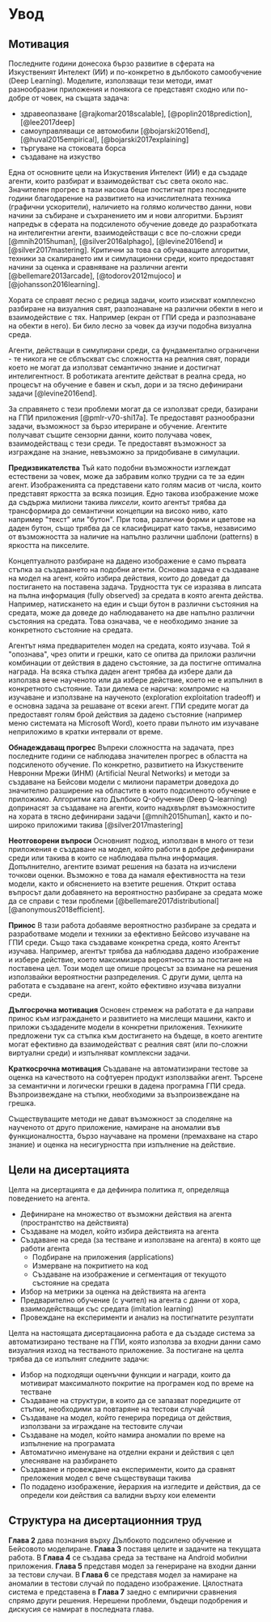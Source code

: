 # Увод

## Мотивация

Последните години донесоха бързо развитие в сферата на Изкуственият Интелект (ИИ) и по-конкретно в дълбокото самообучение (Deep Learning). Моделите, използващи тези методи, имат разнообразни приложения и понякога се представят сходно или по-добре от човек, на същата задача:

- здравеопазване [@rajkomar2018scalable], [@poplin2018prediction], [@lee2017deep]
- самоуправляващи се автомобили [@bojarski2016end], [@huval2015empirical], [@bojarski2017explaining]
- търгуване на стоковата борса
- създаване на изкуство

Една от основните цели на Изкуствения Интелект (ИИ) е да създаде агенти, които разбират и взаимодействат със света около нас. Значителен прогрес в тази насока беше постигнат през последните години благодарение на развитието на изчислителната техника (графични ускорители), наличието на голямо количество данни, нови начини за събиране и съхранението им и нови алгоритми. Бързият напредък в сферата на подсиленото обучение доведе до разработката на интелигентни агенти, взаимодействащи с все по-сложни среди [@mnih2015human], [@silver2016alphago], [@levine2016end] и [@silver2017mastering]. Критични за това са обучаващите алгоритми, техники за скалирането им и симулационни среди, които предоставят начини за оценка и сравняване на различни агенти [@bellemare2013arcade], [@todorov2012mujoco] и [@johansson2016learning].

Хората се справят лесно с редица задачи, които изискват комплексно разбиране на визуалния свят, разпознаване на различни обекти в него и взаимодействие с тях. Например (екран от ГПИ среда и разпознаване на обекти в него). Би било лесно за човек да изучи подобна визуална среда.

Агенти, действащи в симулирани среди, са фундаментално ограничени - те никога не се сблъскват със сложността на реалния свят, поради което не могат да използват семантично знание и достигнат интелигентност. В роботиката агентите действат в реална среда, но процесът на обучение е бавен и скъп, дори и за тясно дефинирани задачи [@levine2016end].

За справянето с тези проблеми могат да се използват среди, базирани на ГПИ приложения [@pmlr-v70-shi17a]. Те предоставят разнообразни задачи, възможност за бързо итериране и обучение. Агентите получават същите сензорни данни, които получава човек, взаимодействащ с тези среди. Те предоставят възможност за изграждане на знание, невъзможно за придобиване в симулации.

**Предизвикателства** Тъй като подобни възможности изглеждат естествени за човек, може да забравим колко трудни са те за един агент. Изображенията са представени като голям масив от числа, които представят яркостта за всяка позиция. Едно такова изображение може да съдържа милиони такива *пиксели*, които агентът трябва да трансформира до семантични концепции на високо ниво, като например "текст" или "бутон". При това, различни форми и цветове на даден бутон, също трябва да се класифицират като такъв, независимо от възможността за наличие на напълно различни шаблони (patterns) в яркостта на пикселите.

Концептуалното разбиране на дадено изображение е само първата стъпка за създаването на подобни агенти. Основна задача е създаване на модел на агент, който избира действия, които до доведат да постигането на поставена задача. Трудността тук се изразява в липсата на пълна информация (fully observed) за средата в която агента действа. Например, натискането на един и същи бутон в различни състояния на средата, може да доведе до наблюдаването на две напълно различни състояния на средата. Това означава, че е необходимо знание за конкретното състояние на средата.

Агентът няма предварителен модел на средата, която изучава. Той я "опознава", чрез опити и грешки, като се опитва да приложи различни комбинации от действия в дадено състояние, за да постигне оптимална награда. На всяка стъпка даден агент трябва да избере дали да използва вече наученото или да избере действие, което не е изпълнил в конкретното състояние. Тази дилема се нарича: компромис на изучаване и използване на наученото (exploration exploitation tradeoff) и е основна задача за решаване от всеки агент. ГПИ средите могат да предоставят голям брой действия за дадено състояние (например меню системата на Microsoft Word), което прави пълното им изучаване неприложимо в кратки интервали от време.

**Обнадеждаващ прогрес** Въпреки сложността на задачата, през последните години се наблюдава значителен прогрес в областта на подсиленото обучение. По конкретно, развитието на Изкуствените Невронни Мрежи (ИНМ) (Artificial Neural Networks) и методи за създаване на Бейсови модели с милиони параметри доведоха до значително разширение на областите в които подсиленото обучение е приложимо. Алгоритми като Дълбоко Q-обучение (Deep Q-learning) допринасят за създаване на агенти, които надхвърлят възможностите на хората в тясно дефинирани задачи [@mnih2015human], както и по-широко приложими такива [@silver2017mastering]

**Неотговорени въпроси** Основният подход, използван в много от тези приложения е създаване на модел, който работи в добре дефинирани среди или такива в които се наблюдава пълна информация. Допълнително, агентите взимат решения на базата на изчислени точкови оценки. Възможно е това да намаля ефективността на тези модели, както и обяснението на взетите решения. Открит остава въпросът дали добавянето на вероятностно разбиране за средата може да се справи с тези проблеми [@bellemare2017distributional] [@anonymous2018efficient].

**Принос** В тази работа добавяме вероятностно разбиране за средата и разработваме модели и техники за ефективно Бейсово изучаване на ГПИ среди. Също така създаваме конкретна среда, която Агентът изучава. Например, агентът трябва да наблюдава дадено изображение и избере действие, което максимизира вероятността за постигане на поставена цел. Този модел ще опише процесът за взимане на решения използвайки вероятностни разпределения. С други думи, целта на работата е създаване на агент, който ефективно изучава визуални среди.

**Дългосрочна мотивация** Основен стремеж на работата е да направи принос към изграждането и развитието на мислещи машини, както и приложи създадените модели в конкретни приложения. Техниките предложени тук са стъпка към достигането на бъдеще, в което агентите могат ефективно да взаимодействат с реалния свят (или по-сложни виртуални среди) и изпълняват комплексни задачи.

**Краткосрочна мотивация** Създаване на автоматизирани тестове за оценка на качеството на софтуерен продукт използвайки агент. Търсене за семантични и логически грешки в дадена програмна ГПИ среда. Възпроизвеждане на стъпки, необходими за възпроизвеждане на грешка.

Съществуващите методи не дават възможност за споделяне на наученото от друго приложение, намиране на аномалии във функционалността, бързо научаване на промени (премахване на старо знание) и оценка на несигурността при изпълнение на действие.

## Цели на дисертацията

Целта на дисертацията е да дефинира политика $\pi$, определяща поведението на агента.

- Дефиниране на множество от възможни действия на агента (пространтство на действията)
- Създаване на модел, който избира действията на агента
- Създаване на среда (за тестване и използване на агента) в която ще работи агента
  - Подбиране на приложения (applications)
  - Измерване на покритието на код
  - Създаване на изображение и сегментация от текущото състояние на средата
- Избор на метрики за оценка на действията на агента
- Предварително обучение (с учител) на агента с данни от хора, взаимодействащи със средата (imitation learning)
- Провеждане на експерименти и анализ на постигнатите резултати

Целта на настоящата дисертацаионна работа е да създаде система за автоматизирано тестване на ГПИ, която използва за входни данни само визуалния изход на тестваното приложение. За постигане на целта трябва да се изпълнят следните задачи:

- Избор на подходящи оценъчни функции и награди, които да мотивират максималното покритие на програмен код по време на тестване
- Създаване на структури, в които да се запазват поредиците от стъпки, необходими за повтаряне на тестови случай
- Създаване на модел, който генерира поредица от действия, използвани за играждане на тестовите случаи
- Създаване на модел, който намира аномалии по време на изпълнение на програмата
- Автоматично именуване на отделни екрани и действия с цел улесняване на разбирането
- Създаване и провеждане на експерименти, които да сравнят преложения модел с вече съществуващи такива
- По подадено изображение, йерархия на изгледите и действия, да се определи кои действия са валидни върху кои елементи


## Структура на дисертационния труд

**Глава 2** дава познания върху Дълбокото подсилено обучение и Бейсовото моделиране.  **Глава 3** поставя целите и задачите на текущата работа. В **Глава 4** се създава среда за тестване на Android мобилни приложения. **Глава 5** представя модел за генериране на входни данни за тестови случаи. В **Глава 6** се представя модел за намиране на аномалии в тестови случай по подадено изображение. Цялостната система е представена в **Глава 7** заедно с емпирични сравнения спрямо други решения. Нерешени проблеми, бъдещи подобрения и дискусия се намират в последната глава.


